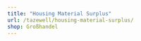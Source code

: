 ```yaml
---
title: "Housing Material Surplus"
url: /tazewell/housing-material-surplus/
shop: Großhandel
---
```

